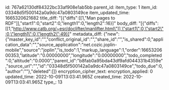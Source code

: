 id: 767a62130df84322bc33af908e1ab5bb
parent_id: 
item_type: 1
item_id: 03348d5f500142a0a9dc47a0803149ce
item_updated_time: 1665320621682
title_diff: "[{\"diffs\":[[1,\"Man pages to RDF\"]],\"start1\":0,\"start2\":0,\"length1\":0,\"length2\":16}]"
body_diff: "[{\"diffs\":[[1,\"http://www.catb.org/~esr/doclifter/manlifter.html\"]],\"start1\":0,\"start2\":0,\"length1\":0,\"length2\":49}]"
metadata_diff: {"new":{"master_key_id":"","conflict_original_id":"","share_id":"","is_shared":0,"application_data":"","source_application":"net.cozic.joplin-mobile","source":"joplin","is_todo":1,"markup_language":1,"order":1665320600353,"latitude":"0.00000000","longitude":"0.00000000","todo_completed":0,"altitude":"0.0000","parent_id":"b8fab0a95bda43df9afd044331b4359e","source_url":"","id":"03348d5f500142a0a9dc47a0803149ce","todo_due":0,"author":""},"deleted":[]}
encryption_cipher_text: 
encryption_applied: 0
updated_time: 2022-10-09T13:03:41.965Z
created_time: 2022-10-09T13:03:41.965Z
type_: 13